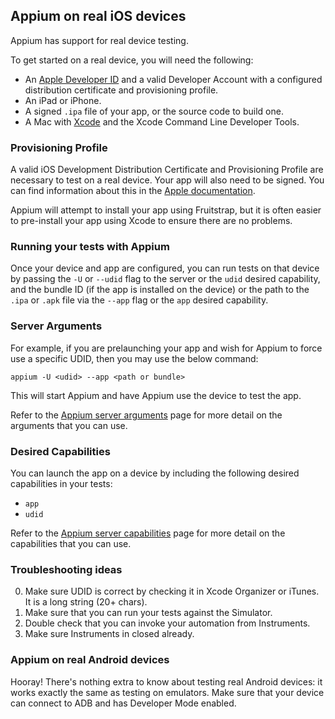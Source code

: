 ## Appium on real iOS devices

Appium has support for real device testing.

To get started on a real device, you will need the following:

* An [Apple Developer ID](https://developer.apple.com/programs/ios/)
 and a valid Developer Account with a configured distribution certificate and
 provisioning profile.
* An iPad or iPhone.
* A signed `.ipa` file of your app, or the source code to build one.
* A Mac with [Xcode](https://itunes.apple.com/en/app/xcode/id497799835?mt=12)
 and the Xcode Command Line Developer Tools.

### Provisioning Profile

A valid iOS Development Distribution Certificate and Provisioning Profile are
necessary to test on a real device. Your app will also need to be signed. You
can find information about this in the [Apple documentation](https://developer.apple.com/library/ios/documentation/IDEs/Conceptual/AppDistributionGuide/TestingYouriOSApp/TestingYouriOSApp.html).

Appium will attempt to install your app using Fruitstrap, but it is often easier
to pre-install your app using Xcode to ensure there are no problems.

### Running your tests with Appium

Once your device and app are configured, you can run tests on that device by
passing the `-U` or `--udid` flag to the server or the `udid` desired capability,
and the bundle ID (if the app is installed on the device) or the path to the
`.ipa` or `.apk` file via the `--app` flag or the `app` desired capability.

### Server Arguments

For example, if you are prelaunching your app and wish for Appium to force use
a specific UDID, then you may use the below command:

```
appium -U <udid> --app <path or bundle>
```

This will start Appium and have Appium use the device to test the app.

Refer to the [Appium server arguments](server-args.md) page for more detail on
the arguments that you can use.

### Desired Capabilities

You can launch the app on a device by including the following desired
capabilities in your tests:

* `app`
* `udid`

Refer to the [Appium server capabilities](caps.md) page for more detail on
the capabilities that you can use.

### Troubleshooting ideas

0. Make sure UDID is correct by checking it in Xcode Organizer or iTunes. It
   is a long string (20+ chars).
0. Make sure that you can run your tests against the Simulator.
0. Double check that you can invoke your automation from Instruments.
0. Make sure Instruments in closed already.

### Appium on real Android devices

Hooray! There's nothing extra to know about testing real Android devices: it
works exactly the same as testing on emulators. Make sure that your device
can connect to ADB and has Developer Mode enabled.
